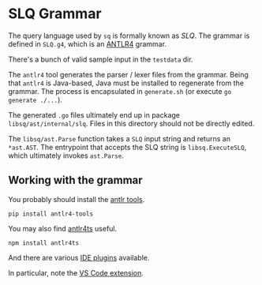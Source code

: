 # SLQ Grammar

The query language used by `sq` is formally known as _SLQ_. The
grammar is defined in `SLQ.g4`, which is an [ANTLR4](https://www.antlr.org/) grammar.

There's a bunch of valid sample input in the `testdata` dir.

The `antlr4` tool generates the parser / lexer files from the grammar.
Being that `antlr4` is Java-based, Java must be installed to regenerate
from the grammar. The process is encapsulated in `generate.sh` (or execute
`go generate ./...`). 

The generated `.go` files ultimately end up in package `libsq/ast/internal/slq`. Files
in this directory should not be directly edited.

The `libsq/ast.Parse` function takes a `SLQ` input string and returns an `*ast.AST`.
The entrypoint that accepts the SLQ string is `libsq.ExecuteSLQ`, which ultimately
invokes `ast.Parse`.

## Working with the grammar

You probably should install the [antlr tools](https://github.com/antlr/antlr4-tools).

```shell
pip install antlr4-tools
```

You may also find [antlr4ts](https://github.com/tunnelvisionlabs/antlr4ts) useful.

```shell
npm install antlr4ts
```

And there are various [IDE plugins](https://github.com/antlr/antlr4-tools) available.

In particular, note the [VS Code extension](https://github.com/mike-lischke/vscode-antlr4).

